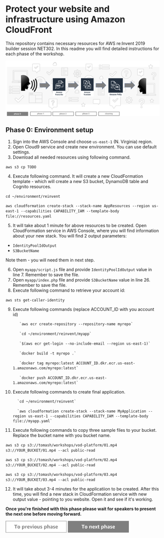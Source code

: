 Protect your website and infrastructure using Amazon CloudFront
=========================================

This repository contains necessary resources for AWS re:Invent 2019 builder session NET302. In this readme you will find detailed instructions for each phase of the workshop.

<img src="../../img/flow0.png" />


Phase 0: Environment setup
-----

1. Sign into the AWS Console and choose `us-east-1` (N. Virginia) region.
2. Open Cloud9 service and create new environment. You can use default settings.
3. Download all needed resources using following command.

`aws s3 cp TODO`

4. Execute following command. It will create a new CloudFormation template - which will create a new S3 bucket, DynamoDB table and Cognito resources.

`cd ~/environment/reinvent`

`aws cloudformation create-stack --stack-name AppResources --region us-east-1 --capabilities CAPABILITY_IAM --template-body file://resources.yaml`

5. It will take about 1 minute for above resources to be created. Open CloudFormation service in AWS Console, where you will find information about your new stack. You will find 2 output parameters:
* `IdentityPoolIdOutput`
* `S3BucketName`

Note them - you will need them in next step.

6. Open `myapp/script.js` file and provide `IdentityPoolIdOutput` value in line 7. Remember to save the file.
7. Open `myapp/index.php` file and provide  `S3BucketName` value in line 26. Remember to save the file.
8. Execute following command to retrieve your account id:

`aws sts get-caller-identity`


9. Execute following commands (replace ACCOUNT_ID with you account id)

          `aws ecr create-repository --repository-name myrepo`

          `cd ~/environment/reinvent/myapp`

          `$(aws ecr get-login --no-include-email --region us-east-1)`

          `docker build -t myrepo .`

          `docker tag myrepo:latest ACCOUNT_ID.dkr.ecr.us-east-1.amazonaws.com/myrepo:latest`

          `docker push ACCOUNT_ID.dkr.ecr.us-east-1.amazonaws.com/myrepo:latest`



10. Execute following commands to create final application.

          `cd ~/environment/reinvent`

          `aws cloudformation create-stack --stack-name MyApplication --region us-east-1 --capabilities CAPABILITY_IAM --template-body file://myapp.yaml`



11. Execute following commands to copy three sample files to your bucket. Replace the bucket name with you bucket name.

`aws s3 cp s3://tomash/workshops/vod-platform/01.mp4 s3://YOUR_BUCKET/01.mp4 --acl public-read`

`aws s3 cp s3://tomash/workshops/vod-platform/02.mp4 s3://YOUR_BUCKET/02.mp4 --acl public-read`

`aws s3 cp s3://tomash/workshops/vod-platform/03.mp4 s3://YOUR_BUCKET/03.mp4 --acl public-read`



12. It will take about 3-4 minutes for the applicatiion to be created. After this time, you will find a new stack in CloudFormation service with new output value - pointing to you website. Open it and see if it's working.


**Once you're finished with this phase please wait for speakers to present the next one before moving forward.**

<a href="../../README.md"><img src="../../img/button-previous.png" width="200"></a>
<a href="../phase1"><img src="../../img/button-next.png" width="200"></a>
